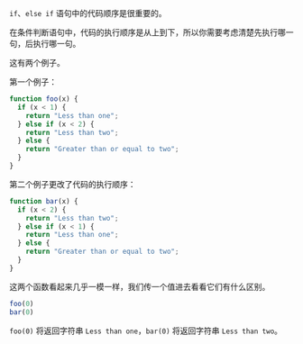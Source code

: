 `if`、`else if` 语句中的代码顺序是很重要的。

在条件判断语句中，代码的执行顺序是从上到下，所以你需要考虑清楚先执行哪一句，后执行哪一句。

这有两个例子。

第一个例子：

```js
function foo(x) {
  if (x < 1) {
    return "Less than one";
  } else if (x < 2) {
    return "Less than two";
  } else {
    return "Greater than or equal to two";
  }
}
```

第二个例子更改了代码的执行顺序：

```js
function bar(x) {
  if (x < 2) {
    return "Less than two";
  } else if (x < 1) {
    return "Less than one";
  } else {
    return "Greater than or equal to two";
  }
}
```

这两个函数看起来几乎一模一样，我们传一个值进去看看它们有什么区别。

```js
foo(0)
bar(0)
```

`foo(0)` 将返回字符串 `Less than one`，`bar(0)` 将返回字符串 `Less than two`。
